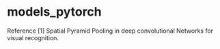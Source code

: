 # models_pytorch

Reference
[1] Spatial Pyramid Pooling in deep convolutional Networks for visual recognition.
